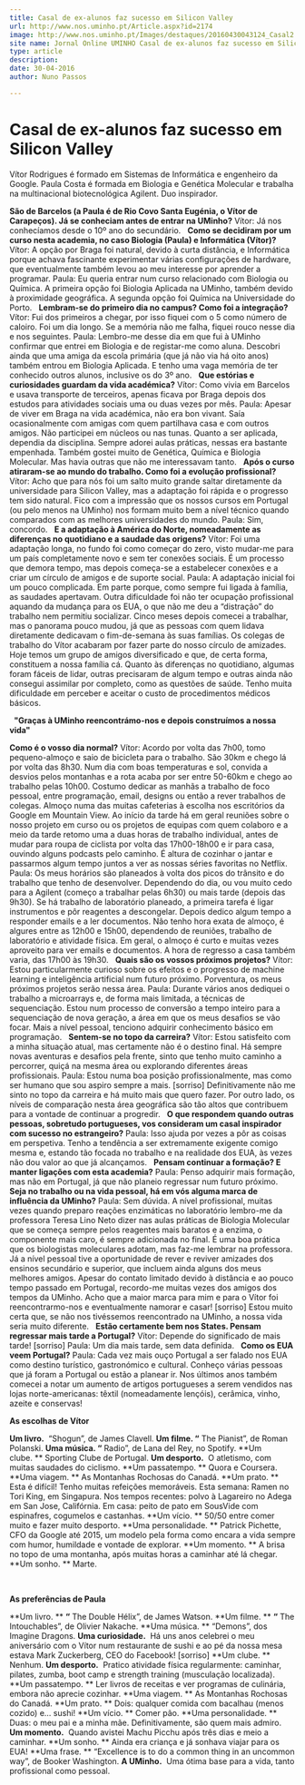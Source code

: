 ```yaml
---
title: Casal de ex-alunos faz sucesso em Silicon Valley
url: http://www.nos.uminho.pt/Article.aspx?id=2174
image: http://www.nos.uminho.pt/Images/destaques/20160430043124_Casal2.jpg
site name: Jornal Online UMINHO Casal de ex-alunos faz sucesso em Silicon Valley
type: article
description: 
date: 30-04-2016
author: Nuno Passos

---
```

# Casal de ex-alunos faz sucesso em Silicon Valley


  

Vítor Rodrigues é formado em Sistemas de Informática e engenheiro da Google. Paula Costa é formada em Biologia e Genética Molecular e trabalha na multinacional biotecnológica Agilent. Duo inspirador.

**São de Barcelos (a Paula é de Rio Covo Santa Eugénia, o Vítor de Carapeços). Já se conheciam antes de entrar na UMinho?** 
Vítor: Já nos conhecíamos desde o 10º ano do secundário.
 
**Como se decidiram por um curso nesta academia, no caso Biologia (Paula) e Informática (Vítor)?** 
Vítor: A opção por Braga foi natural, devido à curta distância, e Informática porque achava fascinante experimentar várias configurações de hardware, que eventualmente também levou ao meu interesse por aprender a programar.
Paula: Eu queria entrar num curso relacionado com Biologia ou Química. A primeira opção foi Biologia Aplicada na UMinho, também devido à proximidade geográfica. A segunda opção foi Química na Universidade do Porto.
 
**Lembram-se do primeiro dia no campus? Como foi a integração?** 
Vítor: Fui dos primeiros a chegar, por isso fiquei com o 5 como número de caloiro. Foi um dia longo. Se a memória não me falha, fiquei rouco nesse dia e nos seguintes.
Paula: Lembro-me desse dia em que fui à UMinho confirmar que entrei em Biologia e de registar-me como aluna. Descobri ainda que uma amiga da escola primária (que já não via há oito anos) também entrou em Biologia Aplicada. E tenho uma vaga memória de ter conhecido outros alunos, inclusive os do 3º ano.
 
**Que estórias e curiosidades guardam da vida académica?** 
Vítor: Como vivia em Barcelos e usava transporte de terceiros, apenas ficava por Braga depois dos estudos para atividades sociais uma ou duas vezes por mês.
Paula: Apesar de viver em Braga na vida académica, não era bon vivant. Saía ocasionalmente com amigas com quem partilhava casa e com outros amigos. Não participei em núcleos ou nas tunas. Quanto a ser aplicada, dependia da disciplina. Sempre adorei aulas práticas, nessas era bastante empenhada. Também gostei muito de Genética, Química e Biologia Molecular. Mas havia outras que não me interessavam tanto.
 
**Após o curso atiraram-se ao mundo do trabalho. Como foi a evolução profissional?** 
Vítor: Acho que para nós foi um salto muito grande saltar diretamente da universidade para Silicon Valley, mas a adaptação foi rápida e o progresso tem sido natural. Fico com a impressão que os nossos cursos em Portugal (ou pelo menos na UMinho) nos formam muito bem a nível técnico quando comparados com as melhores universidades do mundo.
Paula: Sim, concordo.
 
**E a adaptação à América do Norte, nomeadamente as diferenças no quotidiano e a saudade das origens?** 
Vítor: Foi uma adaptação longa, no fundo foi como começar do zero, visto mudar-me para um país completamente novo e sem ter conexões sociais. É um processo que demora tempo, mas depois começa-se a estabelecer conexões e a criar um círculo de amigos e de suporte social.
Paula: A adaptação inicial foi um pouco complicada. Em parte porque, como sempre fui ligada à família, as saudades apertavam. Outra dificuldade foi não ter ocupação profissional aquando da mudança para os EUA, o que não me deu a “distração” do trabalho nem permitiu socializar. Cinco meses depois comecei a trabalhar, mas o panorama pouco mudou, já que as pessoas com quem lidava diretamente dedicavam o fim-de-semana às suas famílias. Os colegas de trabalho do Vítor acabaram por fazer parte do nosso círculo de amizades. Hoje temos um grupo de amigos diversificado e que, de certa forma, constituem a nossa família cá. Quanto às diferenças no quotidiano, algumas foram fáceis de lidar, outras precisaram de algum tempo e outras ainda não consegui assimilar por completo, como as questões de saúde. Tenho muita dificuldade em perceber e aceitar o custo de procedimentos médicos básicos.

 
**"Graças à UMinho reencontrámo-nos e depois construímos a nossa vida"** 

**Como é o vosso dia normal?** 
Vítor: Acordo por volta das 7h00, tomo pequeno-almoço e saio de bicicleta para o trabalho. São 30km e chego lá por volta das 8h30. Num dia com boas temperaturas e sol, convida a desvios pelos montanhas e a rota acaba por ser entre 50-60km e chego ao trabalho pelas 10h00. Costumo dedicar as manhãs a trabalho de foco pessoal, entre programação, email, designs ou então a rever trabalhos de colegas. Almoço numa das muitas cafeterias à escolha nos escritórios da Google em Mountain View. Ao início da tarde há em geral reuniões sobre o nosso projeto em curso ou os projetos de equipas com quem colaboro e a meio da tarde retomo uma a duas horas de trabalho individual, antes de mudar para roupa de ciclista por volta das 17h00-18h00 e ir para casa, ouvindo alguns podcasts pelo caminho. É altura de cozinhar o jantar e passarmos algum tempo juntos a ver as nossas séries favoritas no Netflix.
Paula: Os meus horários são planeados à volta dos picos do trânsito e do trabalho que tenho de desenvolver. Dependendo do dia, ou vou muito cedo para a Agilent (começo a trabalhar pelas 6h30) ou mais tarde (depois das 9h30). Se há trabalho de laboratório planeado, a primeira tarefa é ligar instrumentos e pôr reagentes a descongelar. Depois dedico algum tempo a responder emails e a ler documentos. Não tenho hora exata de almoço, é algures entre as 12h00 e 15h00, dependendo de reuniões, trabalho de laboratório e atividade física. Em geral, o almoço é curto e muitas vezes aproveito para ver emails e documentos. A hora de regresso a casa também varia, das 17h00 às 19h30.
 
**Quais são os vossos próximos projetos?** 
Vítor: Estou particularmente curioso sobre os efeitos e o progresso de machine learning e inteligência artificial num futuro próximo. Porventura, os meus próximos projetos serão nessa área.
Paula: Durante vários anos dediquei o trabalho a microarrays e, de forma mais limitada, a técnicas de sequenciação. Estou num processo de conversão a tempo inteiro para a sequenciação de nova geração, a área em que os meus desafios se vão focar. Mais a nível pessoal, tenciono adquirir conhecimento básico em programação.
 
**Sentem-se no topo da carreira?** 
Vítor: Estou satisfeito com a minha situação atual, mas certamente não é o destino final. Há sempre novas aventuras e desafios pela frente, sinto que tenho muito caminho a percorrer, quiçá na mesma área ou explorando diferentes áreas profissionais.
Paula: Estou numa boa posição profissionalmente, mas como ser humano que sou aspiro sempre a mais. [sorriso] Definitivamente não me sinto no topo da carreira e há muito mais que quero fazer. Por outro lado, os níveis de comparação nesta área geográfica são tão altos que contribuem para a vontade de continuar a progredir.
 
**O que respondem quando outras pessoas, sobretudo portugueses, vos consideram um casal inspirador com sucesso no estrangeiro?** 
Paula: Isso ajuda por vezes a pôr as coisas em perspetiva. Tenho a tendência a ser extremamente exigente comigo mesma e, estando tão focada no trabalho e na realidade dos EUA, às vezes não dou valor ao que já alcançamos.
 
**Pensam continuar a formação? E manter ligações com esta academia?** 
Paula: Penso adquirir mais formação, mas não em Portugal, já que não planeio regressar num futuro próximo.
 
**Seja no trabalho ou na vida pessoal, há em vós alguma marca de influência da UMinho?** 
Paula: Sem dúvida. A nível profissional, muitas vezes quando preparo reações enzimáticas no laboratório lembro-me da professora Teresa Lino Neto dizer nas aulas práticas de Biologia Molecular que se começa sempre pelos reagentes mais baratos e a enzima, o componente mais caro, é sempre adicionada no final. É uma boa prática que os biologistas moleculares adotam, mas faz-me lembrar na professora. Já a nível pessoal tive a oportunidade de rever e reviver amizades dos ensinos secundário e superior, que incluem ainda alguns dos meus melhores amigos. Apesar do contato limitado devido à distância e ao pouco tempo passado em Portugal, recordo-me muitas vezes dos amigos dos tempos da UMinho. Acho que a maior marca para mim e para o Vítor foi reencontrarmo-nos e eventualmente namorar e casar! [sorriso] Estou muito certa que, se não nos tivéssemos reencontrado na UMinho, a nossa vida seria muito diferente.
 
**Estão certamente bem nos States. Pensam regressar mais tarde a Portugal?** 
Vítor: Depende do significado de mais tarde! [sorriso]
Paula: Um dia mais tarde, sem data definida.
 
**Como os EUA veem Portugal?** 
Paula: Cada vez mais ouço Portugal a ser falado nos EUA como destino turístico, gastronómico e cultural. Conheço várias pessoas que já foram a Portugal ou estão a planear ir. Nos últimos anos também comecei a notar um aumento de artigos portugueses a serem vendidos nas lojas norte-americanas: têxtil (nomeadamente lençóis), cerâmica, vinho, azeite e conservas!
 

**As escolhas de Vítor** 

**Um livro.**  “Shogun”, de James Clavell.
**Um filme. “** The Pianist”, de Roman Polanski.
**Uma música. “** Radio”, de Lana del Rey, no Spotify.
**Um clube. ** Sporting Clube de Portugal.
**Um desporto.**  O atletismo, com muitas saudades do ciclismo.
**Um passatempo. ** Quora e Coursera.
**Uma viagem. ** As Montanhas Rochosas do Canadá.
**Um prato. ** Esta é difícil! Tenho muitas refeições memoráveis. Esta semana: Ramen no Tori King, em Singapura. Nos tempos recentes: polvo à Lagareiro no Adega em San Jose, Califórnia. Em casa: peito de pato em SousVide com espinafres, cogumelos e castanhas.
**Um vício. ** 50/50 entre comer muito e fazer muito desporto.
**Uma personalidade. ** Patrick Pichette, CFO da Google até 2015, um modelo pela forma como encara a vida sempre com humor, humildade e vontade de explorar.
**Um momento. ** A brisa no topo de uma montanha, após muitas horas a caminhar até lá chegar.
**Um sonho. ** Marte.
 

 

**As preferências de Paula** 

**Um livro. ** **“** The Double Hélix”, de James Watson.
**Um filme. ** **“** The Intouchables”, de Olivier Nakache.
**Uma música. ** “Demons”, dos Imagine Dragons.
**Uma curiosidade.**  Há uns anos celebrei o meu aniversário com o Vítor num restaurante de sushi e ao pé da nossa mesa estava Mark Zuckerberg, CEO do Facebook! [sorriso]
**Um clube. ** Nenhum.
**Um desporto.**  Pratico atividade física regularmente: caminhar, pilates, zumba, boot camp e strength training (musculação localizada).
**Um passatempo. ** Ler livros de receitas e ver programas de culinária, embora não aprecie cozinhar.
**Uma viagem. ** As Montanhas Rochosas do Canadá.
**Um prato. ** Dois: qualquer comida com bacalhau (menos cozido) e… sushi!
**Um vício. ** Comer pão.
**Uma personalidade. ** Duas: o meu pai e a minha mãe. Definitivamente, são quem mais admiro.
**Um momento.**  Quando avistei Machu Picchu após três dias e meio a caminhar.
**Um sonho. ** Ainda era criança e já sonhava viajar para os EUA!
**Uma frase. ** “Excellence is to do a common thing in an uncommon way”, de Booker Washington.
**A UMinho.**  Uma ótima base para a vida, tanto profissional como pessoal.
 

